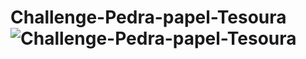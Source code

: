 # Challenge-Pedra-papel-Tesoura![Challenge-Pedra-papel-Tesoura](https://user-images.githubusercontent.com/78910856/204575775-fda327be-a925-4687-a5bc-ee4b51c60f76.gif)
